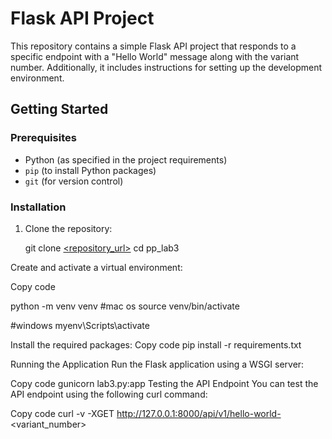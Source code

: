 # Flask API Project

This repository contains a simple Flask API project that responds to a specific endpoint with a "Hello World" message along with the variant number. Additionally, it includes instructions for setting up the development environment.

## Getting Started

### Prerequisites

- Python (as specified in the project requirements)
- `pip` (to install Python packages)
- `git` (for version control)

### Installation

1. Clone the repository:

   git clone [<repository_url>](https://github.com/mmosvlad1/pp_lab3.git)
   cd pp_lab3
   
Create and activate a virtual environment:

Copy code

python -m venv venv
#mac os
source venv/bin/activate

#windows
myenv\Scripts\activate


Install the required packages:
Copy code
pip install -r requirements.txt

Running the Application
Run the Flask application using a WSGI server:

Copy code
gunicorn lab3.py:app
Testing the API Endpoint
You can test the API endpoint using the following curl command:

Copy code
curl -v -XGET http://127.0.0.1:8000/api/v1/hello-world-<variant_number>
